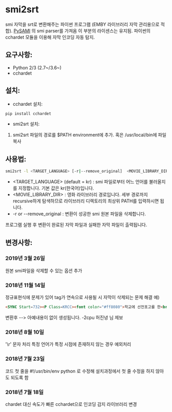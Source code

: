 # smi2srt
smi 자막을 srt로 변환해주는 파이썬 프로그램 (EMBY 라이브러리 자막 관리용으로 적합).
[PySAMI](https://github.com/g6123/PySAMI)
의 smi parser를 가져옴 이 부분의 라이센스는 유지됨.
파이썬의 cchardet 모듈을 이용해 자막 인코딩 자동 탐지.

## 요구사항:
- Python 2/3 (2.7~/3.6~)
- cchardet

## 설치:
- cchardet 설치:
~~~bash
pip install cchardet
~~~
- smi2srt 설치:
1. smi2srt 파일의 경로를 $PATH environment에 추가. 혹은 /usr/local/bin에 파일 복사

## 사용법:
~~~bash
smi2srt -l <TARGET_LANGUAGE> [-r|--remove_original]  <MOVIE_LIBRARY_DIR>
~~~

- <TARGET_LANGUAGE> (default = kr) : smi 파일로부터 어느 언어를 불러올지를 지정합니다. 기본 값은 kr(한국어)입니다.
- <MOVIE_LIBRARY_DIR> : 영화 라이브러리 경로입니다. 세부 경로까지 recursive하게 탐색하므로 라이브러리 디렉토리의 최상위 PATH를 입력하시면 됩니다.
- -r or --remove_original : 변환이 성공한 smi 원본 파일을 삭제합니다.

프로그램 실행 후 변환이 완료된 자막 파일과 실패한 자막 파일이 출력됩니다.

## 변경사항:

### 2019년 3월 26일
원본 smi파일을 삭제할 수 있는 옵션 추가

### 2018년 11월 14일
정규표현식에 문제가 있어 tag가 연속으로 사용될 시 자막이 삭제되는 문제 해결
예)
~~~html
<SYNC Start=732><P Class=KRCC><font color="#ff8080">학교에 선전포고를 한<br>세계 제일의 겁쟁이 신데렐라는</font> 
~~~
변환후 
--> 아예내용이 없이 생성됩니다.
 -2cpu 허진녕 님 제보

### 2018년 8월 10일
'\r' 문자 처리
특정 언어가 특정 시점에 존재하지 않는 경우 예외처리

### 2018년 7월 23일
코드 첫 줄을 #!/usr/bin/env python 로 수정해 설치과정에서 첫 줄 수정을 하지 않아도 되도록 함

### 2018년 7월 18일
chardet 대신 속도가 빠른 cchardet으로 인코딩 감지 라이브러리 변경

